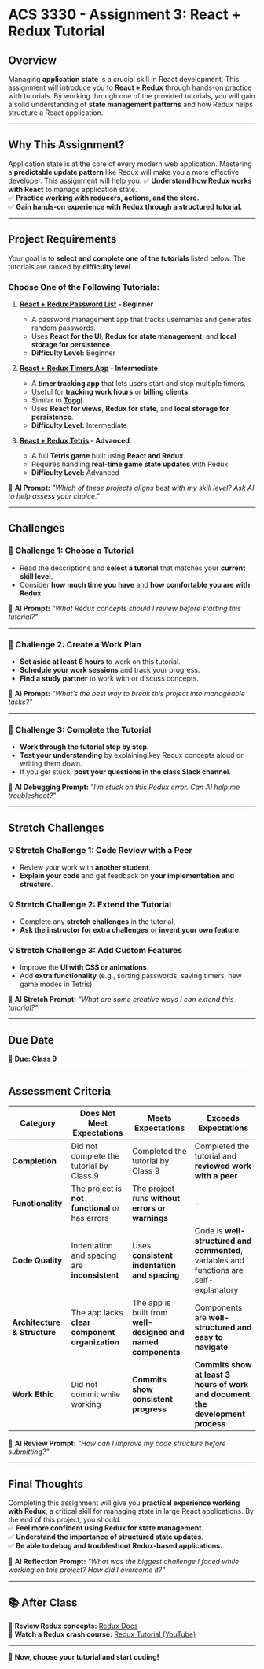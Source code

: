 # **ACS 3330 - Assignment 3: React + Redux Tutorial**

## **Overview**
Managing **application state** is a crucial skill in React development. This assignment will introduce you to **React + Redux** through hands-on practice with tutorials. By working through one of the provided tutorials, you will gain a solid understanding of **state management patterns** and how Redux helps structure a React application.

---

## **Why This Assignment?**
Application state is at the core of every modern web application. Mastering a **predictable update pattern** like Redux will make you a more effective developer. This assignment will help you:
✅ **Understand how Redux works with React** to manage application state.  
✅ **Practice working with reducers, actions, and the store.**  
✅ **Gain hands-on experience with Redux through a structured tutorial.**

---

## **Project Requirements**
Your goal is to **select and complete one of the tutorials** listed below. The tutorials are ranked by **difficulty level**.

### **Choose One of the Following Tutorials:**
1. **[React + Redux Password List](https://github.com/Tech-at-DU/React-Redux-passwords-Tutorial) - Beginner**  
   - A password management app that tracks usernames and generates random passwords.  
   - Uses **React for the UI**, **Redux for state management**, and **local storage for persistence**.  
   - **Difficulty Level:** Beginner  

2. **[React + Redux Timers App](https://github.com/Tech-at-DU/React-Redux-Timers-Tutorial) - Intermediate**  
   - A **timer tracking app** that lets users start and stop multiple timers.  
   - Useful for **tracking work hours** or **billing clients**.  
   - Similar to **[Toggl](https://toggl.com)**.  
   - Uses **React for views**, **Redux for state**, and **local storage for persistence**.  
   - **Difficulty Level:** Intermediate  

3. **[React + Redux Tetris](https://github.com/Tech-at-DU/React-Redux-Tetris-Tutorial) - Advanced**  
   - A full **Tetris game** built using **React and Redux**.  
   - Requires handling **real-time game state updates** with Redux.  
   - **Difficulty Level:** Advanced  

📌 **AI Prompt:** *"Which of these projects aligns best with my skill level? Ask AI to help assess your choice."*

---

## **Challenges**

### **📌 Challenge 1: Choose a Tutorial**
- Read the descriptions and **select a tutorial** that matches your **current skill level**.  
- Consider **how much time you have** and **how comfortable you are with Redux.**  

📌 **AI Prompt:** *"What Redux concepts should I review before starting this tutorial?"*

---

### **📌 Challenge 2: Create a Work Plan**
- **Set aside at least 6 hours** to work on this tutorial.  
- **Schedule your work sessions** and track your progress.  
- **Find a study partner** to work with or discuss concepts.  

📌 **AI Prompt:** *"What’s the best way to break this project into manageable tasks?"*

---

### **📌 Challenge 3: Complete the Tutorial**
- **Work through the tutorial step by step.**  
- **Test your understanding** by explaining key Redux concepts aloud or writing them down.  
- If you get stuck, **post your questions in the class Slack channel**.  

📌 **AI Debugging Prompt:** *"I’m stuck on this Redux error. Can AI help me troubleshoot?"*

---

## **Stretch Challenges**

### 💡 **Stretch Challenge 1: Code Review with a Peer**
- Review your work with **another student**.  
- **Explain your code** and get feedback on **your implementation and structure**.  

### 💡 **Stretch Challenge 2: Extend the Tutorial**
- Complete any **stretch challenges** in the tutorial.  
- **Ask the instructor for extra challenges** or **invent your own feature**.  

### 💡 **Stretch Challenge 3: Add Custom Features**
- Improve the **UI with CSS or animations**.  
- Add **extra functionality** (e.g., sorting passwords, saving timers, new game modes in Tetris).  

📌 **AI Stretch Prompt:** *"What are some creative ways I can extend this tutorial?"*

---

## **Due Date**
📅 **Due: Class 9**

---

## **Assessment Criteria**

| **Category**       | **Does Not Meet Expectations**          | **Meets Expectations**                       | **Exceeds Expectations** |
|--------------------|--------------------------------------|---------------------------------------------|--------------------------|
| **Completion**     | Did not complete the tutorial by Class 9 | Completed the tutorial by Class 9         | Completed the tutorial and **reviewed work with a peer** |
| **Functionality**  | The project is **not functional** or has errors | The project runs **without errors or warnings** | - |
| **Code Quality**   | Indentation and spacing are **inconsistent** | Uses **consistent indentation and spacing** | Code is **well-structured and commented**, variables and functions are self-explanatory |
| **Architecture & Structure** | The app lacks **clear component organization** | The app is built from **well-designed and named components** | Components are **well-structured and easy to navigate** |
| **Work Ethic**     | Did not commit while working        | **Commits show consistent progress**       | **Commits show at least 3 hours of work and document the development process** |

📌 **AI Review Prompt:** *"How can I improve my code structure before submitting?"*

---

## **Final Thoughts**
Completing this assignment will give you **practical experience working with Redux**, a critical skill for managing state in large React applications. By the end of this project, you should:  
✅ **Feel more confident using Redux for state management.**  
✅ **Understand the importance of structured state updates.**  
✅ **Be able to debug and troubleshoot Redux-based applications.**  

📌 **AI Reflection Prompt:** *"What was the biggest challenge I faced while working on this project? How did I overcome it?"*

---

## **📚 After Class**
🔗 **Review Redux concepts:** [Redux Docs](https://redux.js.org/)  
🔗 **Watch a Redux crash course:** [Redux Tutorial (YouTube)](https://www.youtube.com/watch?v=poQXNp9ItL4)  

---

🚀 **Now, choose your tutorial and start coding!**  
